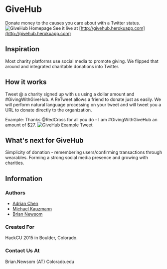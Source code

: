 # GiveHub

Donate money to the causes you care about with a Twitter status.
![GiveHub Homepage](http://i.imgur.com/UXHwHT6.jpg)
See it live at [http://givehub.herokuapp.com](http://givehub.herokuapp.com)

## Inspiration
Most charity platforms use social media to promote giving.  We flipped that around and integrated charitable donations into Twitter.

## How it works
Tweet @ a charity signed up with us using a dollar amount and #GivingWithGiveHub.  A ReTweet allows a friend to donate just as easily.
We will perform natural language processing on your tweet and will tweet you a URL to donate directly to the organization.

Example: Thanks @RedCross for all you do - I am #GivingWithGiveHub an amount of $27.
![GiveHub Example Tweet](http://i.imgur.com/VSZzMv4.png)

## What's next for GiveHub
Simplicity of donation - remembering users/confirming transactions through wearables.  Forming a strong social media presence and growing with charities.

## Information
### Authors
* [Adrian Chen](github.com/adrian-chen)
* [Michael Kauzmann](github.com/zepumph)
* [Brian Newsom](github.com/BrianNewsom)

### Created For
HackCU 2015 in Boulder, Colorado.
### Contact Us At
Brian.Newsom (AT) Colorado.edu
